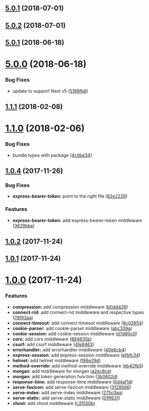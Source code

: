 <a name="5.0.1"></a>
## [5.0.1](https://github.com/wbhob/nest-middlewares/compare/v5.0.2...v5.0.1) (2018-07-01)



<a name="5.0.2"></a>
## [5.0.2](https://github.com/wbhob/nest-middlewares/compare/v5.0.1...v5.0.2) (2018-07-01)



<a name="5.0.1"></a>
## [5.0.1](https://github.com/wbhob/nest-middlewares/compare/v5.0.0...v5.0.1) (2018-06-18)



<a name="5.0.0"></a>
# [5.0.0](https://github.com/wbhob/nest-middlewares/compare/v1.1.1...v5.0.0) (2018-06-18)


### Bug Fixes

* update to support Nest v5 ([5198fb6](https://github.com/wbhob/nest-middlewares/commit/5198fb6))



<a name="1.1.1"></a>
## [1.1.1](https://github.com/wbhob/nest-middlewares/compare/v1.1.0...v1.1.1) (2018-02-08)



<a name="1.1.0"></a>
# [1.1.0](https://github.com/wbhob/nest-middlewares/compare/v1.0.4...v1.1.0) (2018-02-06)


### Bug Fixes

* bundle types with package ([4cdbe34](https://github.com/wbhob/nest-middlewares/commit/4cdbe34))



<a name="1.0.4"></a>
## [1.0.4](https://github.com/wbhob/nest-middlewares/compare/v1.0.2...v1.0.4) (2017-11-26)


### Bug Fixes

* **express-bearer-token:** point to the right file ([62e2226](https://github.com/wbhob/nest-middlewares/commit/62e2226))


### Features

* **express-bearer-token:** add express-bearer-token middleware ([3629bbe](https://github.com/wbhob/nest-middlewares/commit/3629bbe))



<a name="1.0.2"></a>
## [1.0.2](https://github.com/wbhob/nest-middlewares/compare/v1.0.1...v1.0.2) (2017-11-24)



<a name="1.0.1"></a>
## [1.0.1](https://github.com/wbhob/nest-middlewares/compare/1.0.0...v1.0.1) (2017-11-24)



<a name="1.0.0"></a>
# [1.0.0](https://github.com/wbhob/nest-middlewares/compare/f88e29d...1.0.0) (2017-11-24)


### Features

* **compression:** add compression middleware ([b0d4426](https://github.com/wbhob/nest-middlewares/commit/b0d4426))
* **connect-rid:** add connect-rid middleware and respective types ([78f93aa](https://github.com/wbhob/nest-middlewares/commit/78f93aa))
* **connect-timeout:** add connect-timeout middleware ([9c02854](https://github.com/wbhob/nest-middlewares/commit/9c02854))
* **cookie-parser:** add cookie-parser middleware ([abc339a](https://github.com/wbhob/nest-middlewares/commit/abc339a))
* **cookie-session:** add cookie-session middleware ([d7d90c0](https://github.com/wbhob/nest-middlewares/commit/d7d90c0))
* **cors:** add cors middleware ([884635b](https://github.com/wbhob/nest-middlewares/commit/884635b))
* **csurf:** add csurf middleware ([4fe9463](https://github.com/wbhob/nest-middlewares/commit/4fe9463))
* **errorhandler:** add errorhandler middleware ([40e6cb4](https://github.com/wbhob/nest-middlewares/commit/40e6cb4))
* **express-session:** add express-session middleware ([efbfc34](https://github.com/wbhob/nest-middlewares/commit/efbfc34))
* **helmet:** add helmet middleware ([f88e29d](https://github.com/wbhob/nest-middlewares/commit/f88e29d))
* **method-override:** add method-override middleware ([eb42fb5](https://github.com/wbhob/nest-middlewares/commit/eb42fb5))
* **morgan:** add middleware for morgan ([a2ec8ce](https://github.com/wbhob/nest-middlewares/commit/a2ec8ce))
* **morgan:** add token generation function ([3b0602d](https://github.com/wbhob/nest-middlewares/commit/3b0602d))
* **response-time:** add response-time middleware ([0d4af1d](https://github.com/wbhob/nest-middlewares/commit/0d4af1d))
* **serve-favicon:** add serve-favicon middleware ([3129566](https://github.com/wbhob/nest-middlewares/commit/3129566))
* **serve-index:** add serve-index middleware ([275c0aa](https://github.com/wbhob/nest-middlewares/commit/275c0aa))
* **serve-static:** add serve-static middleware ([01ff631](https://github.com/wbhob/nest-middlewares/commit/01ff631))
* **vhost:** add vhost middleware ([c3f550b](https://github.com/wbhob/nest-middlewares/commit/c3f550b))



